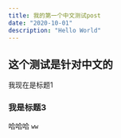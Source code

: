 ```yaml
---
title: 我的第一个中文测试post
date: "2020-10-01"
description: "Hello World"
---
```


## 这个测试是针对中文的
我现在是标题1

### 我是标题3
哈哈哈  `ww` 
